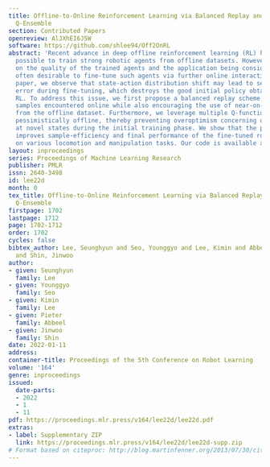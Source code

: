 ```yaml
---
title: Offline-to-Online Reinforcement Learning via Balanced Replay and Pessimistic
  Q-Ensemble
section: Contributed Papers
openreview: AlJXhEI6J5W
software: https://github.com/shlee94/Off2OnRL
abstract: 'Recent advance in deep offline reinforcement learning (RL) has made it
  possible to train strong robotic agents from offline datasets. However, depending
  on the quality of the trained agents and the application being considered, it is
  often desirable to fine-tune such agents via further online interactions. In this
  paper, we observe that state-action distribution shift may lead to severe bootstrap
  error during fine-tuning, which destroys the good initial policy obtained via offline
  RL. To address this issue, we first propose a balanced replay scheme that prioritizes
  samples encountered online while also encouraging the use of near-on-policy samples
  from the offline dataset. Furthermore, we leverage multiple Q-functions trained
  pessimistically offline, thereby preventing overoptimism concerning unfamiliar actions
  at novel states during the initial training phase. We show that the proposed method
  improves sample-efficiency and final performance of the fine-tuned robotic agents
  on various locomotion and manipulation tasks. Our code is available at: https://github.com/shlee94/Off2OnRL.'
layout: inproceedings
series: Proceedings of Machine Learning Research
publisher: PMLR
issn: 2640-3498
id: lee22d
month: 0
tex_title: Offline-to-Online Reinforcement Learning via Balanced Replay and Pessimistic
  Q-Ensemble
firstpage: 1702
lastpage: 1712
page: 1702-1712
order: 1702
cycles: false
bibtex_author: Lee, Seunghyun and Seo, Younggyo and Lee, Kimin and Abbeel, Pieter
  and Shin, Jinwoo
author:
- given: Seunghyun
  family: Lee
- given: Younggyo
  family: Seo
- given: Kimin
  family: Lee
- given: Pieter
  family: Abbeel
- given: Jinwoo
  family: Shin
date: 2022-01-11
address:
container-title: Proceedings of the 5th Conference on Robot Learning
volume: '164'
genre: inproceedings
issued:
  date-parts:
  - 2022
  - 1
  - 11
pdf: https://proceedings.mlr.press/v164/lee22d/lee22d.pdf
extras:
- label: Supplementary ZIP
  link: https://proceedings.mlr.press/v164/lee22d/lee22d-supp.zip
# Format based on citeproc: http://blog.martinfenner.org/2013/07/30/citeproc-yaml-for-bibliographies/
---
```

